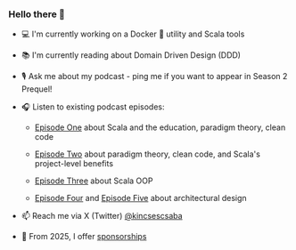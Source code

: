 ### Hello there 👋

- 💻 I'm currently working on a Docker 🐳 utility and Scala tools

- 📚 I'm currently reading about Domain Driven Design (DDD)

- 🎙 Ask me about my podcast - ping me if you want to appear in Season 2 Prequel!

- 🎧 Listen to existing podcast episodes:
  
  - [Episode One](https://proscala.com/podcasts/episode-one) about Scala and the education, paradigm theory, clean code
  
  - [Episode Two](https://proscala.com/podcasts/episode-two) about paradigm theory, clean code, and Scala's project-level benefits
  
  - [Episode Three](https://proscala.com/podcasts/episode-three) about Scala OOP
  
  - [Episode Four](https://proscala.com/podcasts/episode-four) and [Episode Five](https://proscala.com/podcasts/episode-five) about architectural design

- 📫 Reach me via X (Twitter) [@kincsescsaba](https://twitter.com/kincsescsaba)

- 🦄 From 2025, I offer [sponsorships](https://github.com/sponsors/kincsescsaba)
